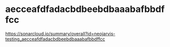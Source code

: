 # aecceafdfadacbdbeebdbaaabafbbdffcc
https://sonarcloud.io/summary/overall?id=neojarvis-testing_aecceafdfadacbdbeebdbaaabafbbdffcc

